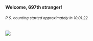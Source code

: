 #### Welcome, 697th stranger!

###### <sup>P.S. counting started approximately in 10.01.22</sup>

<img src="https://kraftwerk28.pp.ua/vcnt.png"></img>
